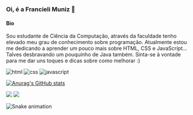 ### Oi, é a Francieli Muniz  👋

#### Bio

Sou estudante de Ciência da Computação, através da faculdade tenho elevado meu grau de conhecimento sobre programação. Atualmente estou me dedicando a aprender um pouco mais sobre HTML, CSS e JavaScript... Talves desbravando um pouquinho de Java também. Sinta-se à vontade para me dar uns toques e dicas sobre como melhorar :)

![html](https://img.shields.io/badge/HTML5-E34F26?style=for-the-badge&logo=html5&logoColor=white)
![css](	https://img.shields.io/badge/CSS3-1572B6?style=for-the-badge&logo=css3&logoColor=white)
![javascript](https://img.shields.io/badge/JavaScript-323330?style=for-the-badge&logo=javascript&logoColor=F7DF1E)

[![Anurag's GitHub stats](https://github-readme-stats.vercel.app/api?username=FranMuniz&theme=dracula)](https://github.com/anuraghazra/github-readme-stats)

<div> 
  
  <a href="https://www.instagram.com/sh3iva" target="_blank"><img src="https://img.shields.io/badge/-Instagram-%23E4405F?style=for-the-badge&logo=instagram&logoColor=white" target="_blank"></a>
  <a href="https://www.linkedin.com/in/francielimuniz/" target="_blank"><img src="https://img.shields.io/badge/-LinkedIn-%230077B5?style=for-the-badge&logo=linkedin&logoColor=white" target="_blank"></a>

![Snake animation](https://github.com/FranMuniz/FranMuniz/blob/output/github-contribution-grid-snake.svg)
